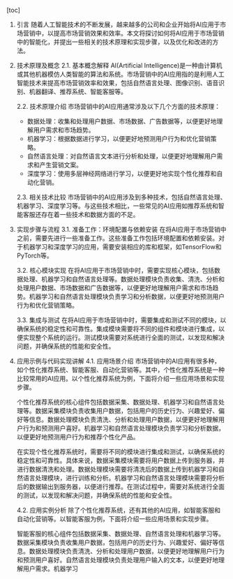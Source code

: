 
[toc]                    
                
                
1. 引言
    随着人工智能技术的不断发展，越来越多的公司和企业开始将AI应用于市场营销中，以提高市场营销效果和效率。本文将探讨如何将AI应用于市场营销中的智能化，并提出一些相关的技术原理和实现步骤，以及优化和改进的方法。

2. 技术原理及概念
    2.1. 基本概念解释
    AI(Artificial Intelligence)是一种由计算机或其他机器模仿人类智能的算法和系统。市场营销中的AI应用指的是利用人工智能技术来提高市场营销效率和效果，包括自然语言处理、图像识别、语音识别、机器翻译、推荐系统、智能客服等。

    2.2. 技术原理介绍
    市场营销中的AI应用通常涉及以下几个方面的技术原理：

    - 数据处理：收集和处理用户数据、市场数据、广告数据等，以便更好地理解用户需求和市场趋势。
    - 机器学习：根据数据进行学习，以便更好地预测用户行为和优化营销策略。
    - 自然语言处理：对自然语言文本进行分析和处理，以便更好地理解用户需求和产生营销文案。
    - 深度学习：使用多层神经网络进行学习，以便更好地实现个性化推荐和自动化营销。

    2.3. 相关技术比较
    市场营销中的AI应用涉及到多种技术，包括自然语言处理、机器学习、深度学习等。与这些技术相比，一些常见的AI应用如推荐系统和智能客服还存在着一些技术和数据方面的不足。

3. 实现步骤与流程
    3.1. 准备工作：环境配置与依赖安装
    在将AI应用于市场营销中之前，需要先进行一些准备工作。这些准备工作包括环境配置和依赖安装。对于机器学习和深度学习的应用，需要安装相应的库和框架，如TensorFlow和PyTorch等。

    3.2. 核心模块实现
    在将AI应用于市场营销中时，需要实现核心模块，包括数据处理、机器学习和自然语言处理等。数据处理模块负责收集、清洗、分析和处理用户数据、市场数据和广告数据等，以便更好地理解用户需求和市场趋势。机器学习和自然语言处理模块负责学习和分析数据，以便更好地预测用户行为和优化营销策略。

    3.3. 集成与测试
    在将AI应用于市场营销中时，需要集成和测试不同的模块，以确保系统的稳定性和可靠性。集成模块需要将不同的组件和模块进行集成，以便实现整个系统的运行。测试模块需要对系统进行全面的测试，以发现和解决问题，并确保系统的性能和安全性。

4. 应用示例与代码实现讲解
    4.1. 应用场景介绍
    市场营销中的AI应用有很多种，如个性化推荐系统、智能客服、自动化营销等。其中，个性化推荐系统是一种比较常用的AI应用。以个性化推荐系统为例，下面将介绍一些应用场景和实现步骤。

    个性化推荐系统的核心组件包括数据采集、数据处理、机器学习和自然语言处理等。数据采集模块负责收集用户数据，包括用户的历史行为、兴趣爱好、偏好等信息。数据处理模块负责清洗、分析和处理用户数据，以便更好地理解用户行为和预测用户喜好。机器学习和自然语言处理模块负责学习和分析数据，以便更好地预测用户行为和推荐个性化产品。

    在实现个性化推荐系统时，需要将不同的模块进行集成和测试，以确保系统的稳定性和可靠性。具体来说，数据采集模块需要将用户数据上传到服务器，并进行数据清洗和处理。数据处理模块需要将清洗后的数据上传到机器学习和自然语言处理模块，进行训练和分析。机器学习和自然语言处理模块需要将分析后的数据输出到服务器，以便进行推荐。在测试过程中，需要对系统进行全面的测试，以发现和解决问题，并确保系统的性能和安全性。

    4.2. 应用实例分析
    除了个性化推荐系统，还有其他的AI应用，如智能客服和自动化营销等。以智能客服为例，下面将介绍一些应用场景和实现步骤。

    智能客服的核心组件包括数据采集、数据处理、自然语言处理和机器学习等。数据采集模块负责收集用户数据，包括用户的历史行为、兴趣爱好、偏好等信息。数据处理模块负责清洗、分析和处理用户数据，以便更好地理解用户行为和预测用户喜好。自然语言处理模块负责处理用户输入的文本，以便更好地理解用户需求。机器学习

